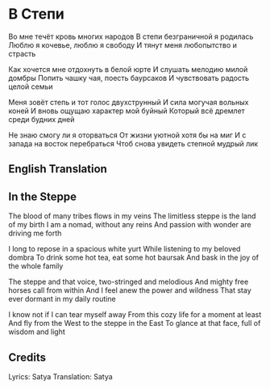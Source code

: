 # В Cтепи

Во мне течёт кровь многих народов
В степи безграничной я родилась
Люблю я кочевье, люблю я свободу
И тянут меня любопытство и страсть

Как хочется мне отдохнуть в белой юрте
И слушать мелодию милой домбры
Попить чашку чая, поесть баурсаков
И чувствовать радость целой семьи

Меня зовёт степь и тот голос двухструнный
И сила могучая вольных коней
И вновь ощущаю характер мой буйный
Который всё дремлет среди будних дней

Не знаю смогу ли я оторваться
От жизни уютной хотя бы на миг
И с запада на восток перебраться
Чтоб снова увидеть степной мудрый лик

## English Translation

## In the Steppe

The blood of many tribes flows in my veins
The limitless steppe is the land of my birth
I am a nomad, without any reins
And passion with wonder are driving me forth

I long to repose in a spacious white yurt
While listening to my beloved dombra
To drink some hot tea, eat some hot baursak
And bask in the joy of the whole family

The steppe and that voice, two-stringed and melodious
And mighty free horses call from within
And I feel anew the power and wildness
That stay ever dormant in my daily routine

I know not if I can tear myself away
From this cozy life for a moment at least
And fly from the West to the steppe in the East
To glance at that face, full of wisdom and light

## Credits

Lyrics: Satya
Translation: Satya
